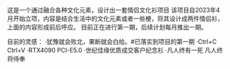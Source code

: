 这是一个通过融合各种文化元素，设计出一套情侣文化衫项目
该项目自2023年4月开始立项，内容是结合生活中的文化元素或者一些梗，将其设计成两件情侣衫，上面的内容形成前后呼应。
目前正在进行第一期，后续计划每月推出一期。

目前的灵感：
·犹豫就会败北，果断就会白给。#已落实到项目的第一期
·Ctrl+C Ctrl+V
·RTX4090 PCI-E5.0
·世纪佳缘优质成交客户纪念衫
·凡人终有一死 凡人终将侍奉
